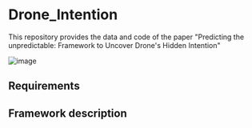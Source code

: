 # Drone_Intention
This repository provides the data and code of the paper "Predicting the unpredictable: Framework to Uncover Drone's Hidden Intention" 

![image](https://github.com/CKPerrusquia/Drone_Intention/assets/100733638/ab3235f9-2089-4445-99ee-13e295e68de7)

## Requirements

## Framework description
